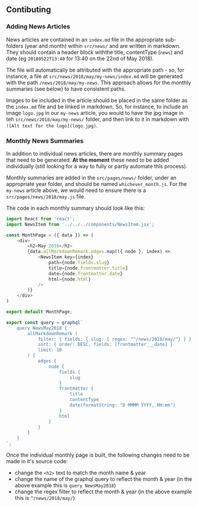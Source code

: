 ## Contibuting

### Adding News Articles

News articles are contained in an `index.md` file in the appropriate sub-folders (year and month) within `src/news/` and are written
in markdown. They should contain a header block withthe title, contentType (`news`) and date (eg `20180522T13:40` for 13:40 on the
22nd of May 2018).

The file will automatically be attributed with the appropriate path - so, for instance, a file at `src/news/2018/may/my-news/index.md`
will be generated with the path `/news/2018/may/my-news`. This approach allows for the monthly summaries (see below) to have consistent
paths.

Images to be included in the article should be placed in the same folder as the `index.md` file and be linked in markdown. So, for
instance, to include an image `logo.jpg` in our `my-news` article, you would to have the jpg image in teh `src/news/2018/may/my-news/`
folder, and then link to it in markdown with `![Alt text for the logo](logo.jpg)`.

### Monthly News Summaries

In addition to individual news articles, there are monthly summary pages that need to be generated. **At the moment** these need to be
added individually (still looking for a way to fully or partly automate this process).

Monthly summaries are added in the `src/pages/news/` folder, under an appropriate year folder, and should be named `whichever_month.js`.
For the `my-news` article above, we would need to ensure there is a `src/pages/news/2018/may.js` file.

The code in each monthly summary should look like this:

```javascript
import React from 'react';
import NewsItem from '../../../components/NewsItem.jsx';

const MonthPage = ({ data }) => (
    <div>
        <h2>May 2018</h2>
        {data.allMarkdownRemark.edges.map(({ node }, index) =>
            <NewsItem key={index}
                path={node.fields.slug}
                title={node.frontmatter.title}
                date={node.frontmatter.date}
                html={node.html}
            />
        )}
    </div>
)

export default MonthPage;

export const query = graphql`
    query NewsMay2018 {
        allMarkdownRemark (
            filter: { fields: { slug: { regex: "^/news/2018/may/"} } }
            sort: { order: DESC, fields: [frontmatter___date] }
            limit: 10
        ) {
            edges {
                node {
                    fields {
                        slug
                    }
                    frontmatter {
                        title
                        contentType
                        date(formatString: "D MMMM YYYY, HH:mm")
                    }
                    html
                }
            }
        }
    }
`;
```

Once the individual monthly page is built, the following changes need to be made in it's source code:
* change the `<h2>` text to match the month name & year
* change the name of the graphql query to reflect the month & year (in the above example this is `query NewsMay2018`)
* change the regex filter to reflect the month & year (in the above example this is `^/news/2018/may/`)
